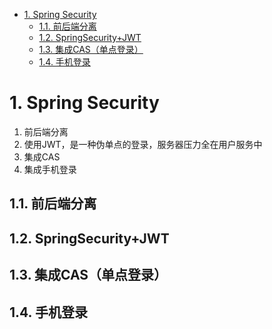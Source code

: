 
<!-- TOC -->

- [1. Spring Security](#1-spring-security)
    - [1.1. 前后端分离](#11-前后端分离)
    - [1.2. SpringSecurity+JWT](#12-springsecurityjwt)
    - [1.3. 集成CAS（单点登录）](#13-集成cas单点登录)
    - [1.4. 手机登录](#14-手机登录)

<!-- /TOC -->

<!-- 

Spring Boot + Vue + CAS 前后端分离实现单点登录方案
https://mp.weixin.qq.com/s/EgyzAQePnCO64ST2W4gtYw
甭管什么登录都给你接入到项目中去
https://mp.weixin.qq.com/s/8uqTXYLZ8FdSCe3HPTTDUw
Spring Security 简单教程以及实现完全前后端分离
https://blog.51cto.com/u_13929722/3425964
Spring Security05--手机验证码登录
https://blog.csdn.net/fengxianaa/article/details/124717610  

 Spring Cloud Gateway + Oauth2 实现统一认证和鉴权！
 https://mp.weixin.qq.com/s/Hlb_BDESR0Gs7dkYy9JDDw

  Spring-Security & JWT 实现 token
 https://mp.weixin.qq.com/s/Dlrxei-hTXh6rVTdb8Ddaw


-->


# 1. Spring Security  

1. 前后端分离  
2. 使用JWT，是一种伪单点的登录，服务器压力全在用户服务中
3. 集成CAS     
3. 集成手机登录  

<!-- 
总结：
https://blog.csdn.net/fengxianaa?type=blog


https://zhuanlan.zhihu.com/p/479131101


SpringSecurity+JWT使用
https://blog.csdn.net/qq_42218187/article/details/123623413



SpringBoot+SpringSecurity+JWT整合实现单点登录SSO史上最全详解 伪单点（token的验证）
https://blog.csdn.net/weixin_46768610/article/details/112256432

-->

## 1.1. 前后端分离  
<!--
springcloud+gateway+springsecurity+vue前后端登录
https://www.jianshu.com/p/fbabb8684dfd

https://blog.51cto.com/u_13929722/3425964
https://blog.csdn.net/friendlytkyj/article/details/123886947

-->

## 1.2. SpringSecurity+JWT

## 1.3. 集成CAS（单点登录）  

<!-- 

https://wenku.baidu.com/view/ec929aae8462caaedd3383c4bb4cf7ec4afeb612.html


https://www.jb51.net/article/240040.htm

-->


## 1.4. 手机登录

<!-- 
https://blog.csdn.net/fengxianaa/article/details/124717610
-->
